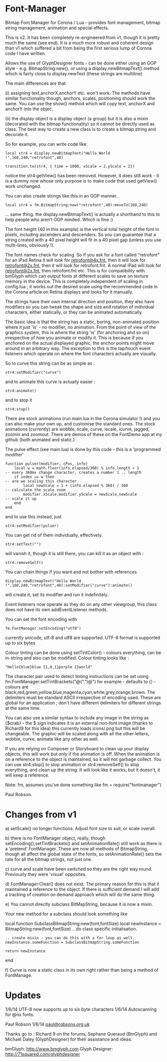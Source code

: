 Font-Manager
============

Bitmap Font Manager for Corona / Lua - provides font management, bitmap string management, animation and special effects.

This is v2. It has been completely re-engineered from v1, though it is pretty much the same (see end). It is a much more robust and coherent design than v1
which suffered a bit from being the first serious lump of Corona code I have written.

Allows the use of GlyphDesigner fonts - can be done either using an OOP style - e.g. BitmapString:new(), or using a display.newBitmapText() method which is 
fairly close to display.newText (these strings are multiline)

The main differences are that

(i) assigning text,anchorX,anchorY etc. won't work. The methods have similar functionality though, anchors, scales, positioning should work the same. You can use the
show() method which will copy text, anchorX and anchorY into the objec.

(ii) the display object is a display object (a group) but it is also a mixin (decorated with the bitmap functionality) so it cannot be directly used as class. The
best way to create a new class is to create a bitmap string and decorate it.

So for example, you can write code like:

	local str4 = display.newBitmapText("Hello World !",160,240,"retrofont",40) 

	transition.to(str4, { time = 1000, xScale = 2,yScale = 2})

notice the str4:getView() has been removed. However, it does still work - it is a dummy now whose only purpose is to make code that used getView() work unchanged.

You can also create strings like this in an OOP manner.

	local str4 = fm.BitmapString:new("retrofont",40):moveTo(160,240)

... same thing. the display.newBitmapText() is actually a shorthand to this to help people who aren't OOP minded. Which is fine :)

The font height (40 in this example) is the vertical total height of the font in pixels, including ascenders and descenders. So you can guarantee that a string
created with a 40 pixel height will fit in a 40 pixel gap (unless you use multi-lines, obviously !).

The font names check for scaling. So if you ask for a font called "retrofont" for an iPad Retina it will look for retrofont@4x.fnt, then it will look for retrofont@2x.fnt, then it will look for retrofont.fnt. A normal iPad will look for retrofont@2x.fnt, then retrofont.fnt etc. This is for compatibility with bmGlyph which can output fonts at different scales to save on texture memory in the device. This is completely independent of scaling in config.lua ; it works out the desired scale using the recommended code in the Corona article on Retina displays and looks for it manually.

The strings have their own internal direction and position, they also have modifiers so you can tweak the shape and size and rotation of individual
characters, either statically, or they can be animated automatically. 

The basic idea is that the string has a static, boring, non-animated position where it just 'is' - no modifier, no animation. From the point of view of the
graphics system, this is where the string 'is' (for anchoring and so on) irrespective of how you animate or modify it. This is because if you anchored on the
actual displayed graphic, the anchor points might move around in an arbitrary way. The exception to this is the tap/touch event listeners which operate on 
where the font characters actually are visually.

So to curve this string can be as simple as :

	str4:setModifier("curve")

and to animate this curve is actually easier :

	str4:animate()

and to stop it

	str4:stop()

There are stock animations (run main.lua in the Corona simulator !) and you can also make your own up, and customise the standard ones.  The stock
animations (currently) are wobble, scale, curve, iscale, icurve, jagged, zoomin and zoomout. There are demos of these on the FontDemo app at my 
github (both animated and static.)

The pulse effect (see main.lua) is done by this code - this is a 'programmed modifier'

	function pulser(modifier, cPos, info)
		local w = math.floor(info.elapsed/360) % info.length + 1 									-- every 360ms change character, creates a number 1 .. length
		if index == w then  																		-- are we scaling this character
			local newScale = 1 + (info.elapsed % 360) / 360 										-- calculate the scale zoom
			modifier.xScale,modifier.yScale = newScale,newScale 									-- scale it up
		end
	end

and to use this instead, just

	str4:setModifier(pulser)

You can get rid of them individually, effectively.

	str4:setText("")

will vanish it, though it is still there, you can kill it as an object with :

	str4:removeSelf()
	
You can chain things if you want and not bother with references

	display.newBitmapText("Hello World !",160,240,"retrofont",40):setModifier("curve"):animate()

will create it, set its modifier and run it indefinitely.

Event listeners now operate as they do on any other viewgroup, this class does not have its own addEventListener methods.

You can set the font encoding with

	fm.FontManager:setEncoding("utf8")

currently unicode, utf-8 and utf8 are supported. UTF-8 format is supported up to six bytes

Colour tinting can be done using setTintColor() - colours everything, can be in-string and also can be modified.  Colour tinting looks like :

	"Hello{blue}blue {1,0,1}purple {}world"	

The character pair used to detect tinting instructions can be set using fm.FontManager:setTintBrackets("@(",")@") for example - defaults to {}  - colours are
black,red,green,yellow,blue,magenta,cyan,white,grey,orange,brown. The delimiters must be standard ASCII irrespective of encoding used. These are global for an
application ; don't have different delimiters for different strings at the same time.

You can also use a similar syntax to include any image in the string as {$crab} - the $ sign indicates it is an external non-font image (thanks to Richard9 for this idea)
this currently loads icons/<name>.png but this will be changeable. The graphic will be scaled along with all the other letters, wobble, curve, animate like any other as well.

If you are relying on Composer or Storyboard to clean up your display objects, this will work but *only* if the animation is off. When the animation is on a reference
to the object is maintained, so it will not garbage collect. You can use str4:stop() to stop animation or str4:removeSelf() to stop everything, and clean up the string.
It will look like it works, but it doesn't, it will keep a reference.

Note: fm, assumes you've done something like fm = require("fontmanager")

Paul Robson.

Changes from v1
===============

a) setScale() no longer functions. Adjust font size to suit, or scale overall.

b) there is no FontManager object, really, though setEncoding(),setTintBrackets() and setAnimationRate() still work as there is a 'pretend' FontManager. These are now all
methods of BitmapString, though all affect the global state of the fonts, so setAnimationRate() sets the rate for all the bitmap strings, not just one.

c) curve and scale have been switched so they are the right way round. Previously they were 'visual' opposites.

d) FontManager:Clear() does not exist. The primary reason for this is that it maintained a reference to the object. If there is sufficient demand I will add a tracking of
creation on demand approach which will do the same thing.

e) You cannot directly subclass BitMapString, because it is now a mixin.

Your new method for a subclass should look something like

local function SubclassBitmapString:new(font,fontSize) 
	local newInstance = BitmapString:new(font,fontSize)
	.. do class specific initialisation.

	.. create mixin - you can do this with a for loop as well.
	newInstance.someFunction = SubclassBitmapString.someFunction

	return newInstance
end

f) Curve is now a static class in its own right rather than being a method of FontManage.

Updates
=======

1/6/14 		UTF-8 now supports up to six byte characters
1/6/14		Autoscanning for @nx fonts.

Paul Robson 1/6/14
paul@robsons.org.uk

Thanks go to : Richard 9 on the forums, Sephane Queraud (BmGlyph) and Michael Daley (GlyphDesigner) for their assistance and ideas.

bmGlyph:			http://www.bmglyph.com
Glyph Designer:		http://71squared.com/glyphdesigner
